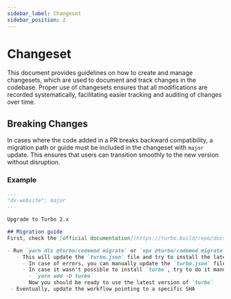 ```yaml
---
sidebar_label: Changeset
sidebar_position: 2
---
```


# Changeset

This document provides guidelines on how to create and manage changesets, which are used to document and track changes in the codebase. Proper use of changesets ensures that all modifications are recorded systematically, facilitating easier tracking and auditing of changes over time.

 ## Breaking Changes

In cases where the code added in a PR breaks backward compatibility, a migration path or guide must be included in the changeset with `major` update. This ensures that users can transition smoothly to the new version without disruption.

### Example

```markdown
---
"dx-website": major
---

Upgrade to Turbo 2.x

## Migration guide
First, check the [official documentation](https://turbo.build/repo/docs/crafting-your-repository/upgrading) for any doubts.

- Run `yarn dlx @turbo/codemod migrate` or `npx @turbo/codemod migrate` (official tool that should help to migrate. Follow the wizard)
   - This will update the `turbo.json` file and try to install the latest version of `turbo`
     - In case of errors, you can manually update the `turbo.json` file [following these steps](https://turbo.build/repo/docs/reference/turbo-codemod#turborepo-2x)
     - In case it wasn't possible to install `turbo`, try to do it manually:
       - `yarn add -D turbo`
     - Now you should be ready to use the latest version of `turbo`
 - Eventually, update the workflow pointing to a specific SHA
```
